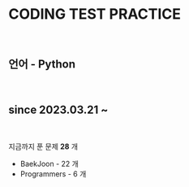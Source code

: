 # CODING TEST PRACTICE

 <br>

## 언어 - **Python** <br>
<br>

## since 2023.03.21 ~ <br>
<br>

지금까지 푼 문제 **28** 개 <br> 
* BaekJoon - 22 개
* Programmers - 6 개